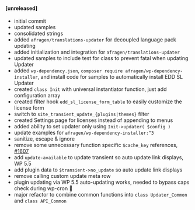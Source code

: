 #### [unreleased]
* initial commit
* updated samples
* consolidated strings
* added `afragen/translations-updater` for decoupled language pack updating
* added initialization and integration for `afragen/translations-updater`
* updated samples to include test for class to prevent fatal when updating Updater
* added `wp-dependency.json`, `composer require afragen/wp-dependency-installer`, and install code for samples to automatically install EDD SL Updater
* created `class Init` with universal instantiator function, just add configuration array
* created filter hook `edd_sl_license_form_table` to easily customize the license form
* switch to `site_transient_update_{plugins|themes}` filter
* created Settings page for licenses instead of appending to menus
* added ability to set updater only using `Init->updater( $config )`
* update examples for `afragen/wp-dependency-installer:^3`
* sanitize, escape & ignore
* remove some unnecessary function specific `$cache_key` references, [#1607](https://github.com/easydigitaldownloads/EDD-Software-Licensing/issues/1607)
* add `update-available` to update transient so auto update link displays, WP 5.5
* add plugin data to `$transient->no_update` so auto update link displays
* remove calling custom update meta row
* plugin updating via WP 5.5 auto-updating works, needed to bypass caps check during wp-cron 🤔
* major refactor to combine common functions into `class Updater_Common` and `class API_Common`
